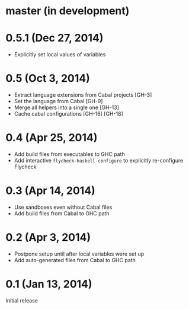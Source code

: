 master (in development)
=======================

0.5.1 (Dec 27, 2014)
====================

- Explicitly set local values of variables

0.5 (Oct 3, 2014)
=================

- Extract language extensions from Cabal projects [GH-3]
- Set the language from Cabal [GH-9]
- Merge all helpers into a single one [GH-13]
- Cache cabal configurations [GH-16] [GH-18]

0.4 (Apr 25, 2014)
==================

- Add build files from executables to GHC path
- Add interactive `flycheck-haskell-configure` to explicitly re-configure
  Flycheck

0.3 (Apr 14, 2014)
==================

- Use sandboxes even without Cabal files
- Add build files from Cabal to GHC path

0.2 (Apr 3, 2014)
=================

- Postpone setup until after local variables were set up
- Add auto-generated files from Cabal to GHC path

0.1 (Jan 13, 2014)
==================

Initial release
